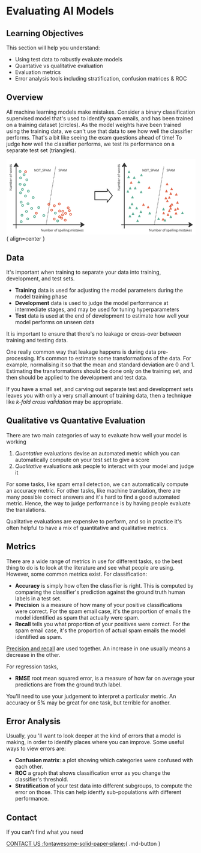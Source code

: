 # Evaluating AI Models


## Learning Objectives
This section will help you understand:

- Using test data to robustly evaluate models
- Quantative vs qualitative evaluation
- Evaluation metrics
- Error analysis tools including stratification, confusion matrices & ROC

## Overview

All machine learning models make mistakes. Consider a binary classification supervised model that's used to identify spam emails, and has been trained on a training dataset (circles). As the model weights have been trained using the training data, we can't use that data to see how well the classifier performs. That's a bit like seeing the exam questions ahead of time! To judge how well the classifier performs, we test its performance on a separate test set (triangles). 

![Evaluation](imgs/eval1.png){ align=center }

## Data
It's important when training to separate your data into training, development, and test sets.

- **Training** data is used for adjusting the model parameters during the model training phase
- **Development** data is used to judge the model performance at intermediate stages, and may be used for tuning hyperparameters
- **Test** data is used at the end of development to estimate how well your model performs on unseen data

It is important to ensure that there's no leakage or cross-over between training and testing data.

One really common way that leakage happens is during data pre-processing. It's common to estimate some transformations of the data. For example, normalising it so that the mean and standard deviation are 0 and 1. Estimating the transformations should be done only on the training set, and then should be applied to the development and test data. 

If you have a small set, and carving out separate test and development sets leaves you with only a very small amount of training data, then a technique like _k-fold cross validation_ may be appropriate. 

## Qualitative vs Quantative Evaluation
There are two main categories of way to evaluate how well your model is working

1. *Quantative* evaluations devise an automated metric which you can automatically compute on your test set to give a score
2. *Qualitative* evaluations ask people to interact with your model and judge it

For some tasks, like spam email detection, we can automatically compute an accuracy metric. For other tasks, like machine translation, there are many possible correct answers and it's hard to find a good automated metric. Hence, the way to judge performance is by having people evaluate the translations.

Qualitative evaluations are expensive to perform, and so in practice it's often helpful to have a mix of quantitative and qualitative metrics. 


## Metrics

There are a wide range of metrics in use for different tasks, so the best thing to do is to look at the literature and see what people are using. However, some common metrics exist. For classification:

- **Accuracy** is simply how often the classifier is right. This is computed by comparing the classifier's prediction against the ground truth human labels in a test set. 
- **Precision** is a measure of how many of your positive classifications were correct. For the spam email case, it's the proportion of emails the model identified as spam that actually were spam. 
- **Recall** tells you what proportion of your positives were correct. For the spam email case, it's the proportion of actual spam emails the model identified as spam.

[Precision and recall](https://developers.google.com/machine-learning/crash-course/classification/precision-and-recall) are used together. An increase in one usually means a decrease in the other. 

For regression tasks,

- **RMSE** root mean squared error, is a measure of how far on average your predictions are from the ground truth label. 

You'll need to use your judgement to interpret a particular metric. An accuracy or 5% may be great for one task, but terrible for another. 

## Error Analysis

Usually, you 'll want to look deeper at the kind of errors that a model is making, in order to identify places where you can improve. Some useful ways to view errors are:

- **Confusion matrix**: a plot showing which categories were confused with each other.
- **ROC** a graph that shows classification error as you change the classifier's threshold.
- **Stratification** of your test data into different subgroups, to compute the error on those. This can help identfy sub-populations with different performance. 

## Contact

If you can't find what you need

[CONTACT US :fontawesome-solid-paper-plane:](mailto:accelerate-mle@cst.cam.ac.uk){ .md-button }





